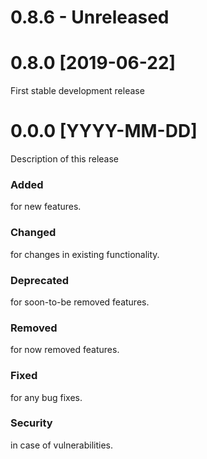 # 0.8.6 - Unreleased

# 0.8.0 [2019-06-22]
First stable development release


# 0.0.0 [YYYY-MM-DD]
Description of this release

### Added
for new features.

### Changed
for changes in existing functionality.

### Deprecated
for soon-to-be removed features.

### Removed
for now removed features.

### Fixed
for any bug fixes.

### Security
in case of vulnerabilities.
